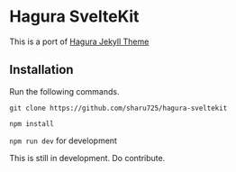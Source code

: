 # Hagura SvelteKit

This is a port of [Hagura Jekyll Theme](https://webjeda.com/hagura/)

## Installation

Run the following commands.

`git clone https://github.com/sharu725/hagura-sveltekit`

`npm install`

`npm run dev` for development

This is still in development. Do contribute.


